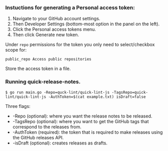 
### Instuctions for generating a Personal access token:

1. Navigate to your GitHub account settings.
2. Then Developer Settings (bottom-most option in the panel on the left).
3. Click the Personal access tokens menu.
4. Then click Generate new token.

Under `repo` permissions for the token you only need to select/checkbox scope for:

    public_repo Access public repositories

Store the access token in a file.

### Running quick-release-notes.

    $ go run main.go -Repo=quck-lint/quick-lint-js -TagsRepo=quick-lint/quick-lint-js -AuthToken=$(cat example.txt) isDraft=false 

Three flags:

- -Repo (optional): where you want the release notes to be released.
- -TagsRepo (optional): where you want to get the GitHub tags that correspond to the releases from.
- -AuthToken (required): the token that is required to make releases using the GitHub releases
API.
- -isDraft (optional): creates releases as drafts.

